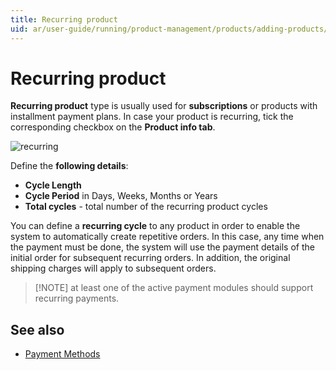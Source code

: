 ```yaml
---
title: Recurring product
uid: ar/user-guide/running/product-management/products/adding-products/recurring-products
---
```


# Recurring product

**Recurring product** type is usually used for **subscriptions** or products with installment payment plans. In case your product is recurring, tick the corresponding checkbox on the **Product info tab**.

![recurring](_static/recurring-products/recurring.png)

Define the **following details**:

- **Cycle Length**
- **Cycle Period** in Days, Weeks, Months or Years
- **Total cycles** - total number of the recurring product cycles

You can define a **recurring cycle** to any product in order to enable the system to automatically create repetitive orders. In this case, any time when the payment must be done, the system will use the payment details of the initial order for subsequent recurring orders. In addition, the original shipping charges will apply to subsequent orders.

> [!NOTE] at least one of the active payment modules should support recurring payments.

## See also

- [Payment Methods](xref:ar/user-guide/configuring/setting-up/payments/methods/index)